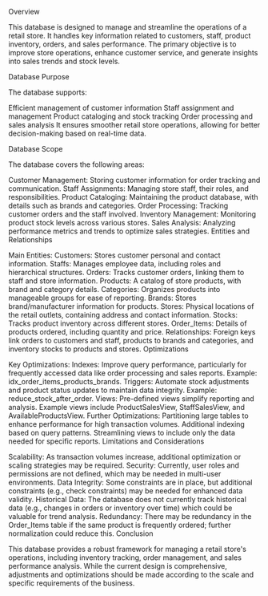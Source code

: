 
Overview

This database is designed to manage and streamline the operations of a retail store. It handles key information related to customers, staff, product inventory, orders, and sales performance. The primary objective is to improve store operations, enhance customer service, and generate insights into sales trends and stock levels.

Database Purpose

The database supports:

Efficient management of customer information
Staff assignment and management
Product cataloging and stock tracking
Order processing and sales analysis
It ensures smoother retail store operations, allowing for better decision-making based on real-time data.

Database Scope

The database covers the following areas:

Customer Management: Storing customer information for order tracking and communication.
Staff Assignments: Managing store staff, their roles, and responsibilities.
Product Cataloging: Maintaining the product database, with details such as brands and categories.
Order Processing: Tracking customer orders and the staff involved.
Inventory Management: Monitoring product stock levels across various stores.
Sales Analysis: Analyzing performance metrics and trends to optimize sales strategies.
Entities and Relationships

Main Entities:
Customers: Stores customer personal and contact information.
Staffs: Manages employee data, including roles and hierarchical structures.
Orders: Tracks customer orders, linking them to staff and store information.
Products: A catalog of store products, with brand and category details.
Categories: Organizes products into manageable groups for ease of reporting.
Brands: Stores brand/manufacturer information for products.
Stores: Physical locations of the retail outlets, containing address and contact information.
Stocks: Tracks product inventory across different stores.
Order_Items: Details of products ordered, including quantity and price.
Relationships:
Foreign keys link orders to customers and staff, products to brands and categories, and inventory stocks to products and stores.
Optimizations

Key Optimizations:
Indexes: Improve query performance, particularly for frequently accessed data like order processing and sales reports. Example: idx_order_items_products_brands.
Triggers: Automate stock adjustments and product status updates to maintain data integrity. Example: reduce_stock_after_order.
Views: Pre-defined views simplify reporting and analysis. Example views include ProductSalesView, StaffSalesView, and AvailableProductsView.
Further Optimizations:
Partitioning large tables to enhance performance for high transaction volumes.
Additional indexing based on query patterns.
Streamlining views to include only the data needed for specific reports.
Limitations and Considerations

Scalability: As transaction volumes increase, additional optimization or scaling strategies may be required.
Security: Currently, user roles and permissions are not defined, which may be needed in multi-user environments.
Data Integrity: Some constraints are in place, but additional constraints (e.g., check constraints) may be needed for enhanced data validity.
Historical Data: The database does not currently track historical data (e.g., changes in orders or inventory over time) which could be valuable for trend analysis.
Redundancy: There may be redundancy in the Order_Items table if the same product is frequently ordered; further normalization could reduce this.
Conclusion

This database provides a robust framework for managing a retail store's operations, including inventory tracking, order management, and sales performance analysis. While the current design is comprehensive, adjustments and optimizations should be made according to the scale and specific requirements of the business.

